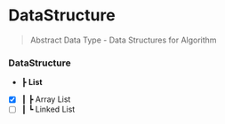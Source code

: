 # DataStructure
> Abstract Data Type - Data Structures for Algorithm
### DataStructure
- ┣ __List__
- [x] ┃ ┣ Array List  
- [ ] ┃  ┗ Linked List
